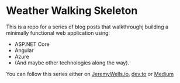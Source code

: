 # Weather Walking Skeleton

This is a repo for a series of blog posts that walkthroughj building a minimally functional web application using:
 - ASP.NET Core
 - Angular
 - Azure 
 - (And maybe other technologies along the way).

 You can follow this series either on [JeremyWells.io](https://jeremywells.io), [dev.to](https://dev.to/jsheridanwells) or [Medium](https://medium.com/@jsheridanwells_66599)
